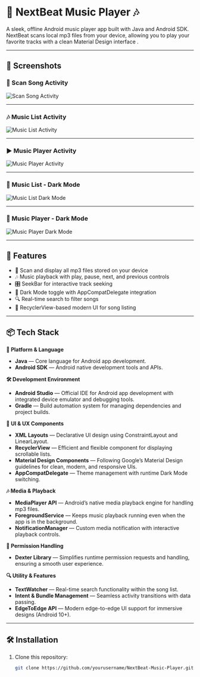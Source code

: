 # 🎵 NextBeat Music Player 🎶

A sleek, offline Android music player app built with Java and Android SDK. NextBeat scans local mp3 files from your device, allowing you to play your favorite tracks with a clean Material Design interface .

---

## 📸 Screenshots

### 📂 Scan Song Activity  
![Scan Song Activity](https://private-user-images.githubusercontent.com/215363317/457900939-f153f237-2ce4-45c7-97d1-a8d2f3542328.jpg?jwt=eyJhbGciOiJIUzI1NiIsInR5cCI6IkpXVCJ9.eyJpc3MiOiJnaXRodWIuY29tIiwiYXVkIjoicmF3LmdpdGh1YnVzZXJjb250ZW50LmNvbSIsImtleSI6ImtleTUiLCJleHAiOjE3NTA2ODE3ODgsIm5iZiI6MTc1MDY4MTQ4OCwicGF0aCI6Ii8yMTUzNjMzMTcvNDU3OTAwOTM5LWYxNTNmMjM3LTJjZTQtNDVjNy05N2QxLWE4ZDJmMzU0MjMyOC5qcGc_WC1BbXotQWxnb3JpdGhtPUFXUzQtSE1BQy1TSEEyNTYmWC1BbXotQ3JlZGVudGlhbD1BS0lBVkNPRFlMU0E1M1BRSzRaQSUyRjIwMjUwNjIzJTJGdXMtZWFzdC0xJTJGczMlMkZhd3M0X3JlcXVlc3QmWC1BbXotRGF0ZT0yMDI1MDYyM1QxMjI0NDhaJlgtQW16LUV4cGlyZXM9MzAwJlgtQW16LVNpZ25hdHVyZT02Yzk5NzA0OTRjZWRkMTkzYTA5YjE3MDQyZDA5NzRiZTk5MGI5Y2I5NWMwYTRkODA5NGJlZDUzOTI5MDA2OGNlJlgtQW16LVNpZ25lZEhlYWRlcnM9aG9zdCJ9.NtovDvSHr7bzBu_9rlJQ0zUar29l-3VrV6VArR092qk)

---

### 🎶 Music List Activity  
![Music List Activity](https://private-user-images.githubusercontent.com/215363317/457901763-a3f4f956-5a67-42a3-aedc-7e68eb1fd81d.jpg?jwt=eyJhbGciOiJIUzI1NiIsInR5cCI6IkpXVCJ9.eyJpc3MiOiJnaXRodWIuY29tIiwiYXVkIjoicmF3LmdpdGh1YnVzZXJjb250ZW50LmNvbSIsImtleSI6ImtleTUiLCJleHAiOjE3NTA2ODE3ODgsIm5iZiI6MTc1MDY4MTQ4OCwicGF0aCI6Ii8yMTUzNjMzMTcvNDU3OTAxNzYzLWEzZjRmOTU2LTVhNjctNDJhMy1hZWRjLTdlNjhlYjFmZDgxZC5qcGc_WC1BbXotQWxnb3JpdGhtPUFXUzQtSE1BQy1TSEEyNTYmWC1BbXotQ3JlZGVudGlhbD1BS0lBVkNPRFlMU0E1M1BRSzRaQSUyRjIwMjUwNjIzJTJGdXMtZWFzdC0xJTJGczMlMkZhd3M0X3JlcXVlc3QmWC1BbXotRGF0ZT0yMDI1MDYyM1QxMjI0NDhaJlgtQW16LUV4cGlyZXM9MzAwJlgtQW16LVNpZ25hdHVyZT02YjU3MTc2OTQ1YTkzYmYxMGYyMDc5NDBmODk2YWE1YzAyYWQyYTBkNzQwZjRmZDY4OTFiNzE1OWFlZTc1YzBhJlgtQW16LVNpZ25lZEhlYWRlcnM9aG9zdCJ9.bmD9s3oLx9pumspdtlcVIu8xS3fzgeYclPN-R-l_9hA)

---

### ▶️ Music Player Activity  
![Music Player Activity](https://private-user-images.githubusercontent.com/215363317/457901794-bea50e0b-3e37-44ee-8103-48329e30316b.jpg?jwt=eyJhbGciOiJIUzI1NiIsInR5cCI6IkpXVCJ9.eyJpc3MiOiJnaXRodWIuY29tIiwiYXVkIjoicmF3LmdpdGh1YnVzZXJjb250ZW50LmNvbSIsImtleSI6ImtleTUiLCJleHAiOjE3NTA2ODE3ODgsIm5iZiI6MTc1MDY4MTQ4OCwicGF0aCI6Ii8yMTUzNjMzMTcvNDU3OTAxNzk0LWJlYTUwZTBiLTNlMzctNDRlZS04MTAzLTQ4MzI5ZTMwMzE2Yi5qcGc_WC1BbXotQWxnb3JpdGhtPUFXUzQtSE1BQy1TSEEyNTYmWC1BbXotQ3JlZGVudGlhbD1BS0lBVkNPRFlMU0E1M1BRSzRaQSUyRjIwMjUwNjIzJTJGdXMtZWFzdC0xJTJGczMlMkZhd3M0X3JlcXVlc3QmWC1BbXotRGF0ZT0yMDI1MDYyM1QxMjI0NDhaJlgtQW16LUV4cGlyZXM9MzAwJlgtQW16LVNpZ25hdHVyZT04OTEyZWJlZmM4ZmU0ODhmZWQ1NmJhMzljNmY1NzFiZTUxOWUxNWEyODdhODQ1ZmVkNWQ5OGI3YzYwNTgzN2U0JlgtQW16LVNpZ25lZEhlYWRlcnM9aG9zdCJ9._NwWS7XvcVtyEoUVfAWc9v5fxZa11tsmbiOy012wiKU)

---

### 🌙 Music List - Dark Mode  
![Music List Dark Mode](https://private-user-images.githubusercontent.com/215363317/457901829-6796a1a4-05c3-4598-b76c-dbd434435640.jpg?jwt=eyJhbGciOiJIUzI1NiIsInR5cCI6IkpXVCJ9.eyJpc3MiOiJnaXRodWIuY29tIiwiYXVkIjoicmF3LmdpdGh1YnVzZXJjb250ZW50LmNvbSIsImtleSI6ImtleTUiLCJleHAiOjE3NTA2ODE3ODgsIm5iZiI6MTc1MDY4MTQ4OCwicGF0aCI6Ii8yMTUzNjMzMTcvNDU3OTAxODI5LTY3OTZhMWE0LTA1YzMtNDU5OC1iNzZjLWRiZDQzNDQzNTY0MC5qcGc_WC1BbXotQWxnb3JpdGhtPUFXUzQtSE1BQy1TSEEyNTYmWC1BbXotQ3JlZGVudGlhbD1BS0lBVkNPRFlMU0E1M1BRSzRaQSUyRjIwMjUwNjIzJTJGdXMtZWFzdC0xJTJGczMlMkZhd3M0X3JlcXVlc3QmWC1BbXotRGF0ZT0yMDI1MDYyM1QxMjI0NDhaJlgtQW16LUV4cGlyZXM9MzAwJlgtQW16LVNpZ25hdHVyZT00ODc4YjIzNzk4Zjk0MzhmYzJmYjI4OTY5NDQ2MzFiZGYyOTY4ZDQ1NDRmMDRlM2ZiYTM1ZGU1NTBhZmJhNWE1JlgtQW16LVNpZ25lZEhlYWRlcnM9aG9zdCJ9.KpUGxlf1ScRmNHMYICxPHp6Y7BiyyhpkKEahREDi4jw)

---

### 🌙 Music Player - Dark Mode  
![Music Player Dark Mode](https://private-user-images.githubusercontent.com/215363317/457901880-963968b6-d2bc-46df-8a5b-21b42786d6fa.jpg?jwt=eyJhbGciOiJIUzI1NiIsInR5cCI6IkpXVCJ9.eyJpc3MiOiJnaXRodWIuY29tIiwiYXVkIjoicmF3LmdpdGh1YnVzZXJjb250ZW50LmNvbSIsImtleSI6ImtleTUiLCJleHAiOjE3NTA2ODE3ODgsIm5iZiI6MTc1MDY4MTQ4OCwicGF0aCI6Ii8yMTUzNjMzMTcvNDU3OTAxODgwLTk2Mzk2OGI2LWQyYmMtNDZkZi04YTViLTIxYjQyNzg2ZDZmYS5qcGc_WC1BbXotQWxnb3JpdGhtPUFXUzQtSE1BQy1TSEEyNTYmWC1BbXotQ3JlZGVudGlhbD1BS0lBVkNPRFlMU0E1M1BRSzRaQSUyRjIwMjUwNjIzJTJGdXMtZWFzdC0xJTJGczMlMkZhd3M0X3JlcXVlc3QmWC1BbXotRGF0ZT0yMDI1MDYyM1QxMjI0NDhaJlgtQW16LUV4cGlyZXM9MzAwJlgtQW16LVNpZ25hdHVyZT1lMWM3YTQ2OTE1OWI1M2VjZWNiMmVkMTM4YTc0YjkzZmMwYTQ4ZjM3OWI2Y2QwYzRkN2IyNDlkMWQyZjYyZmQzJlgtQW16LVNpZ25lZEhlYWRlcnM9aG9zdCJ9.xH0V88oBSVxnAvjt41W6glWfc02WdIc_cjt8Id6ILXE)




---

## 🚀 Features

- 📂 Scan and display all mp3 files stored on your device
- 🎶 Music playback with play, pause, next, and previous controls
- 🎛️ SeekBar for interactive track seeking
- 🌙 Dark Mode toggle with AppCompatDelegate integration
- 🔍 Real-time search to filter songs
- 📲 RecyclerView-based modern UI for song listing

---

## 📦 Tech Stack

**📱 Platform & Language**
- **Java** — Core language for Android app development.
- **Android SDK** — Android native development tools and APIs.

**🛠️ Development Environment**
- **Android Studio** — Official IDE for Android app development with integrated device emulator and debugging tools.
- **Gradle** — Build automation system for managing dependencies and project builds.

**🎨 UI & UX Components**
- **XML Layouts** — Declarative UI design using ConstraintLayout and LinearLayout.
- **RecyclerView** — Efficient and flexible component for displaying scrollable lists.
- **Material Design Components** — Following Google’s Material Design guidelines for clean, modern, and responsive UIs.
- **AppCompatDelegate** — Theme management with runtime Dark Mode switching.

**🎶 Media & Playback**
- **MediaPlayer API** — Android’s native media playback engine for handling mp3 files.
- **ForegroundService** — Keeps music playback running even when the app is in the background.
- **NotificationManager** — Custom media notification with interactive playback controls.

**🔔 Permission Handling**
- **Dexter Library** — Simplifies runtime permission requests and handling, ensuring a smooth user experience.


**🔍 Utility & Features**
- **TextWatcher** — Real-time search functionality within the song list.
- **Intent & Bundle Management** — Seamless activity transitions with data passing.
- **EdgeToEdge API** — Modern edge-to-edge UI support for immersive designs (Android 10+).

---

## 🛠️ Installation

1. Clone this repository:
   ```bash
   git clone https://github.com/yourusername/NextBeat-Music-Player.git
